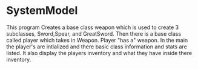 # SystemModel
This program Creates a base class weapon which is used to create 3 subclasses, Sword,Spear, and GreatSword. Then there is a base class called player which takes in Weapon. Player "has a" weapon. In the main the player's are intialized and there basic class information and stats are listed. 
It also display the players inventory and what they have inside there inventory.
